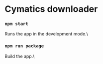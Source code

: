 # Cymatics downloader

### `npm start`

Runs the app in the development mode.\

### `npm run package`

Build the app.\